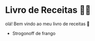 # Livro de Receitas :man_cook:

olá! Bem vindo ao meu livro de receitas :wave:

- Strogonoff de frango